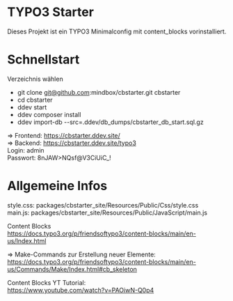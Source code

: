 # TYPO3 Starter

Dieses Projekt ist ein TYPO3 Minimalconfig mit content_blocks vorinstalliert.  

# Schnellstart

Verzeichnis wählen
- git clone git@github.com:mindbox/cbstarter.git cbstarter
- cd cbstarter
- ddev start
- ddev composer install
- ddev import-db --src=.ddev/db_dumps/cbstarter_db_start.sql.gz

=> Frontend: https://cbstarter.ddev.site/  
=> Backend: https://cbstarter.ddev.site/typo3  
Login: admin  
Passwort: 8nJAW>NQsf@V3CiUiC_!  

# Allgemeine Infos

style.css: packages/cbstarter_site/Resources/Public/Css/style.css  
main.js: packages/cbstarter_site/Resources/Public/JavaScript/main.js

Content Blocks  
https://docs.typo3.org/p/friendsoftypo3/content-blocks/main/en-us/Index.html

=> Make-Commands zur Erstellung neuer Elemente:  
https://docs.typo3.org/p/friendsoftypo3/content-blocks/main/en-us/Commands/Make/Index.html#cb_skeleton

Content Blocks YT Tutorial:  
https://www.youtube.com/watch?v=PAOiwN-Q0p4